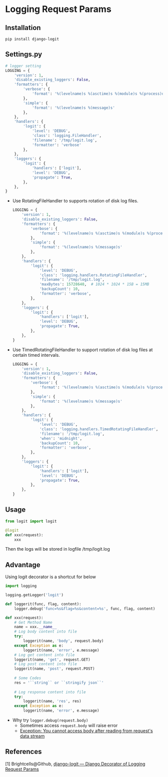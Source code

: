 # Logging Request Params

## Installation

```shell
pip install django-logit
```

## Settings.py

```python
# logger setting
LOGGING = {
    'version': 1,
    'disable_existing_loggers': False,
    'formatters': {
        'verbose': {
            'format': '%(levelname)s %(asctime)s %(module)s %(process)d %(thread)d %(message)s'
        },
        'simple': {
            'format': '%(levelname)s %(message)s'
        },
    },
    'handlers': {
        'logit': {
            'level': 'DEBUG',
            'class': 'logging.FileHandler',
            'filename': '/tmp/logit.log',
            'formatter': 'verbose'
        },
    },
    'loggers': {
        'logit': {
            'handlers': ['logit'],
            'level': 'DEBUG',
            'propagate': True,
        },
    },
}
```
* Use RotatingFileHandler to supports rotation of disk log files.

  ```python
  LOGGING = {
      'version': 1,
      'disable_existing_loggers': False,
      'formatters': {
          'verbose': {
              'format': '%(levelname)s %(asctime)s %(module)s %(process)d %(thread)d %(message)s'
          },
          'simple': {
              'format': '%(levelname)s %(message)s'
          },
      },
      'handlers': {
          'logit': {
              'level': 'DEBUG',
              'class': 'logging.handlers.RotatingFileHandler',
              'filename': '/tmp/logit.log',
              'maxBytes': 15728640,  # 1024 * 1024 * 15B = 15MB
              'backupCount': 10,
              'formatter': 'verbose',
          },
      },
      'loggers': {
          'logit': {
              'handlers': ['logit'],
              'level': 'DEBUG',
              'propagate': True,
          },
      },
  }
  ```

* Use TimedRotatingFileHandler to support rotation of disk log files at certain timed intervals.

  ```python
  LOGGING = {
      'version': 1,
      'disable_existing_loggers': False,
      'formatters': {
          'verbose': {
              'format': '%(levelname)s %(asctime)s %(module)s %(process)d %(thread)d %(message)s'
          },
          'simple': {
              'format': '%(levelname)s %(message)s'
          },
      },
      'handlers': {
          'logit': {
              'level': 'DEBUG',
              'class': 'logging.handlers.TimedRotatingFileHandler',
              'filename': '/tmp/logit.log',
              'when': 'midnight',
              'backupCount': 10,
              'formatter': 'verbose',
          },
      },
      'loggers': {
          'logit': {
              'handlers': ['logit'],
              'level': 'DEBUG',
              'propagate': True,
          },
      },
  }
  ```

## Usage

```python
from logit import logit

@logit
def xxx(request):
    xxx
```
Then the logs will be stored in logfile /tmp/logit.log

## Advantage

Using logit decorator is a shortcut for below

```python
import logging

logging.getLogger('logit')

def loggerit(func, flag, content):
    logger.debug('func=%s&flag=%s&content=%s', func, flag, content)

def xxx(request):
    # Get Method Name
    name = xxx.__name__
    # Log body content into file
    try:
        loggerit(name, 'body', request.body)
    except Exception as e:
        loggerit(name, 'error', e.message)
    # Log get content into file
    loggerit(name, 'get', request.GET)
    # Log post content into file
    loggerit(name, 'post', request.POST)
    
    # Some Codes
    res = '``string`` or ``stringify json``'
    
    # Log response content into file
    try:
        loggerit(name, 'res', res)
    except Exception as e:
        loggerit(name, 'error', e.message)
```
* Why try ``logger.debug(request.body)``
  * Sometimes access ``request.body`` will raise error
  * [Exception: You cannot access body after reading from request's data stream](http://stackoverflow.com/questions/19581110/exception-you-cannot-access-body-after-reading-from-requests-data-stream)

## References

[1] Brightcells@Github, [django-logit — Django Decorator of Logging Request Params](https://github.com/Brightcells/django-logit)


